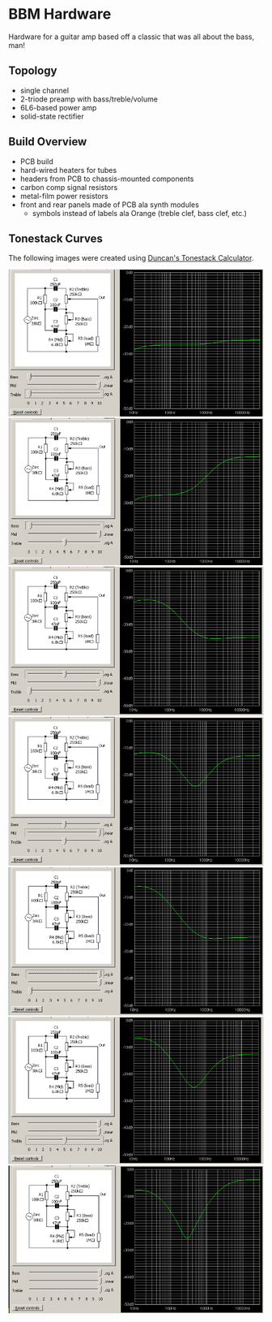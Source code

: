 # BBM Hardware

Hardware for a guitar amp based off a classic that was all about the bass, man!

## Topology

- single channel
- 2-triode preamp with bass/treble/volume
- 6L6-based power amp
- solid-state rectifier

## Build Overview

- PCB build
- hard-wired heaters for tubes
- headers from PCB to chassis-mounted components
- carbon comp signal resistors
- metal-film power resistors
- front and rear panels made of PCB ala synth modules
  - symbols instead of labels ala Orange (treble clef, bass clef, etc.)

## Tonestack Curves

The following images were created using [Duncan's Tonestack Calculator](http://www.duncanamps.com/tsc/download.html). 

![B0T0](img/bassman_tonestack_b0t0.png)
![B0T5](img/bassman_tonestack_b0t5.png)
![B5T0](img/bassman_tonestack_b5t0.png)
![B5T5](img/bassman_tonestack_b5t5.png)
![B10T0](img/bassman_tonestack_b10t0.png)
![B10T5](img/bassman_tonestack_b10t5.png)
![B10T10](img/bassman_tonestack_b10t10.png)
